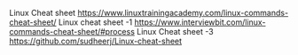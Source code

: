 Linux Cheat sheet https://www.linuxtrainingacademy.com/linux-commands-cheat-sheet/ 
Linux cheat sheet -1 https://www.interviewbit.com/linux-commands-cheat-sheet/#process
Linux Cheat sheet -3 https://github.com/sudheerj/Linux-cheat-sheet
